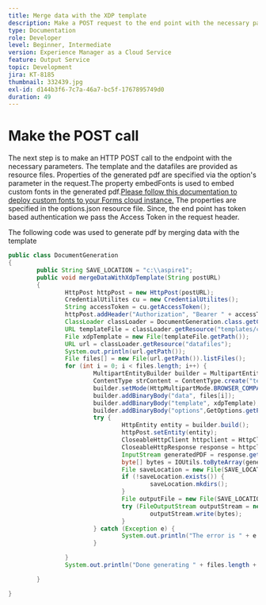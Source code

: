 ```yaml
---
title: Merge data with the XDP template
description: Make a POST request to the end point with the necessary parameters
type: Documentation
role: Developer
level: Beginner, Intermediate
version: Experience Manager as a Cloud Service
feature: Output Service
topic: Development
jira: KT-8185
thumbnail: 332439.jpg
exl-id: d144b3f6-7c7a-46a7-bc5f-1767895749d0
duration: 49
---
```

# Make the POST call


The next step is to make an HTTP POST call to the endpoint with the necessary parameters. The template and the datafiles are provided as resource files. Properties of the generated pdf are specified via the option's parameter in the request.The property embedFonts is used to embed custom fonts in the generated pdf.[Please follow this documentation to deploy custom fonts to your Forms cloud instance.](https://experienceleague.adobe.com/docs/experience-manager-learn/cloud-service/forms/developing-for-cloud-service/intellij-set-up.html?lang=en) The properties are specified in the options.json resource file. Since, the end point has token based authentication we pass the Access Token in the request header.

The following code was used to generate pdf by merging data with the template

```java
public class DocumentGeneration
{
        public String SAVE_LOCATION = "c:\\aspire1";
        public void mergeDataWithXdpTemplate(String postURL)
        {
                HttpPost httpPost = new HttpPost(postURL);
                CredentialUtilites cu = new CredentialUtilites();
                String accessToken = cu.getAccessToken();
                httpPost.addHeader("Authorization", "Bearer " + accessToken);
                ClassLoader classLoader = DocumentGeneration.class.getClassLoader();
                URL templateFile = classLoader.getResource("templates/custom_fonts.xdp");
                File xdpTemplate = new File(templateFile.getPath());
                URL url = classLoader.getResource("datafiles");
                System.out.println(url.getPath());
                File files[] = new File(url.getPath()).listFiles();
                for (int i = 0; i < files.length; i++) {
                        MultipartEntityBuilder builder = MultipartEntityBuilder.create();
                        ContentType strContent = ContentType.create("text/plain", Charset.forName("UTF-8"));
                        builder.setMode(HttpMultipartMode.BROWSER_COMPATIBLE);
                        builder.addBinaryBody("data", files[i]);
                        builder.addBinaryBody("template", xdpTemplate);
                        builder.addBinaryBody("options",GetOptions.getPDFOptions().getBytes(),ContentType.APPLICATION_JSON,"options"
                        try {
                                HttpEntity entity = builder.build();
                                httpPost.setEntity(entity);
                                CloseableHttpClient httpclient = HttpClients.createDefault();
                                CloseableHttpResponse response = httpclient.execute(httpPost);
                                InputStream generatedPDF = response.getEntity().getContent();
                                byte[] bytes = IOUtils.toByteArray(generatedPDF);
                                File saveLocation = new File(SAVE_LOCATION);
                                if (!saveLocation.exists()) {
                                        saveLocation.mkdirs();
                                }
                                File outputFile = new File(SAVE_LOCATION+File.separator+files[i].getName().replace("xml", "pdf"));
                                try (FileOutputStream outputStream = new FileOutputStream(outputFile)) {
                                        outputStream.write(bytes);
                                }
                        } catch (Exception e) {
                                System.out.println("The error is " + e.getMessage());
                        }

                }
                System.out.println("Done generating " + files.length + " files");

        }

}
```
